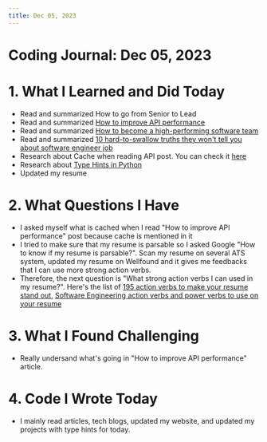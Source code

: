 ```yaml
---
title: Dec 05, 2023
---
```


# Coding Journal: Dec 05, 2023

# 1. What I Learned and Did Today
- Read and summarized How to go from Senior to Lead
- Read and summarized [How to improve API performance](https://quinnle.io/docs/tech-blogs/notes/post_11)
- Read and summarized [How to become a high-performing software team](https://quinnle.io/docs/tech-blogs/notes/post_12)
- Read and summarized [10 hard-to-swallow truths they won't tell you about software engineer job](https://quinnle.io/docs/tech-blogs/notes/post_13)
- Research about Cache when reading API post. You can check it [here](https://quinnle.io/docs/research-topics/what_is_cache)
- Research about [Type Hints in Python](https://quinnle.io/docs/research-topics/type_hints)
- Updated my resume

# 2. What Questions I Have
- I asked myself what is cached when I read "How to improve API performance" post because cache is mentioned in it
- I tried to make sure that my resume is parsable so I asked Google "How to know if my resume is parsable?". Scan my resume on several ATS system, updated my resume on Wellfound and it gives me feedbacks that I can use more strong action verbs.
- Therefore, the next question is "What strong action verbs I can used in my resume?". Here's the list of [195 action verbs to make your resume stand out](https://www.indeed.com/career-advice/resumes-cover-letters/action-verbs-to-make-your-resume-stand-out), [Software Engineering action verbs and power verbs to use on your resume](https://resumeworded.com/software-engineer-resume-action-verbs)

# 3. What I Found Challenging
- Really undersand what's going in "How to improve API performance" article.

# 4. Code I Wrote Today
- I mainly read articles, tech blogs, updated my website, and updated my projects with type hints for today.